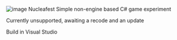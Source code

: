 ![image](https://user-images.githubusercontent.com/84610525/204913028-a9c042e6-7fb4-44c6-b555-6ae30d50d21f.png)
Nucleafest Simple non-engine based C# game experiment

Currently unsupported, awaiting a recode and an update

Build in Visual Studio
